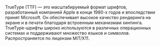 TrueType (TTF) — это масштабируемый формат шрифтов, разработанный компанией Apple в конце 1980-х годов и впоследствии принят Microsoft. Он обеспечивает высокое качество рендеринга на экране и в печати благодаря встроенным механизмам хинтинга. TrueType-шрифты широко используются в различных операционных системах и поддерживают множество языков и символов. Распространяется по лицензии MIT/X11.
